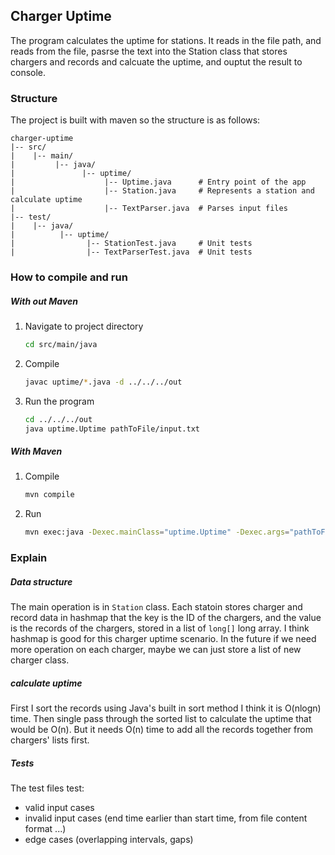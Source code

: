 ## Charger Uptime
The program calculates the uptime for stations. It reads in the file path, and reads from the file, pasrse the text into the Station class that stores chargers and records and calcuate the uptime, and ouptut the result to console.


### Structure
The project is built with maven so the structure is as follows:
```
charger-uptime
|-- src/
|    |-- main/
|         |-- java/
|               |-- uptime/
|                    |-- Uptime.java      # Entry point of the app
|                    |-- Station.java     # Represents a station and calculate uptime
|                    |-- TextParser.java  # Parses input files
|-- test/
|    |-- java/
|          |-- uptime/
|                |-- StationTest.java     # Unit tests
|                |-- TextParserTest.java  # Unit tests
```

### How to compile and run
##### With out Maven
1. Navigate to project directory
   ``` bash
   cd src/main/java
   ```
2. Compile
   ``` bash
   javac uptime/*.java -d ../../../out
   ```
3. Run the program
   ``` bash
   cd ../../../out
   java uptime.Uptime pathToFile/input.txt
   ```

##### With Maven
1. Compile
   ``` bash
   mvn compile
   ```
2. Run
   ``` bash
   mvn exec:java -Dexec.mainClass="uptime.Uptime" -Dexec.args="pathToFile/input.txt"
   ```

### Explain
##### Data structure
The main operation is in `Station` class. Each statoin stores charger and record data in hashmap that the key is the ID of the chargers, and the value is the records of the chargers, stored in a list of `long[]` long array. I think hashmap is good for this charger uptime scenario. In the future if we need more operation on each charger, maybe we can just store a list of new charger class.

##### calculate uptime
First I sort the records using Java's built in sort method I think it is O(nlogn) time. Then single pass through the sorted list to calculate the uptime that would be O(n). But it needs O(n) time to add all the records together from chargers' lists first.

##### Tests
The test files test:
- valid input cases
- invalid input cases (end time earlier than start time, from file content format ...)
- edge cases (overlapping intervals, gaps)
